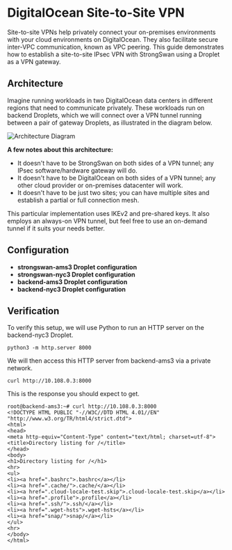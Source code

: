 # DigitalOcean Site-to-Site VPN

Site-to-site VPNs help privately connect your on-premises environments with your cloud environments on DigitalOcean. They also facilitate secure inter-VPC communication, known as VPC peering. This guide demonstrates how to establish a site-to-site IPsec VPN with StrongSwan using a Droplet as a VPN gateway.

## Architecture

Imagine running workloads in two DigitalOcean data centers in different regions that need to communicate privately. These workloads run on backend Droplets, which we will connect over a VPN tunnel running between a pair of gateway Droplets, as illustrated in the diagram below.

![Architecture Diagram](https://lucid.app/publicSegments/view/24b18af7-7e06-4d37-b7f8-d117aae9f0e3/image.png)

**A few notes about this architecture:**

- It doesn't have to be StrongSwan on both sides of a VPN tunnel; any IPsec software/hardware gateway will do.
- It doesn't have to be DigitalOcean on both sides of a VPN tunnel; any other cloud provider or on-premises datacenter will work.
- It doesn't have to be just two sites; you can have multiple sites and establish a partial or full connection mesh.

This particular implementation uses IKEv2 and pre-shared keys. It also employs an always-on VPN tunnel, but feel free to use an on-demand tunnel if it suits your needs better.

## Configuration

- **strongswan-ams3 Droplet configuration**
- **strongswan-nyc3 Droplet configuration**
- **backend-ams3 Droplet configuration**
- **backend-nyc3 Droplet configuration**

## Verification

To verify this setup, we will use Python to run an HTTP server on the backend-nyc3 Droplet. 

```
python3 -m http.server 8000
```

We will then access this HTTP server from backend-ams3 via a private network.

```
curl http://10.108.0.3:8000
```

This is the response you should expect to get.
```
root@backend-ams3:~# curl http://10.108.0.3:8000
<!DOCTYPE HTML PUBLIC "-//W3C//DTD HTML 4.01//EN" "http://www.w3.org/TR/html4/strict.dtd">
<html>
<head>
<meta http-equiv="Content-Type" content="text/html; charset=utf-8">
<title>Directory listing for /</title>
</head>
<body>
<h1>Directory listing for /</h1>
<hr>
<ul>
<li><a href=".bashrc">.bashrc</a></li>
<li><a href=".cache/">.cache/</a></li>
<li><a href=".cloud-locale-test.skip">.cloud-locale-test.skip</a></li>
<li><a href=".profile">.profile</a></li>
<li><a href=".ssh/">.ssh/</a></li>
<li><a href=".wget-hsts">.wget-hsts</a></li>
<li><a href="snap/">snap/</a></li>
</ul>
<hr>
</body>
</html>
```
